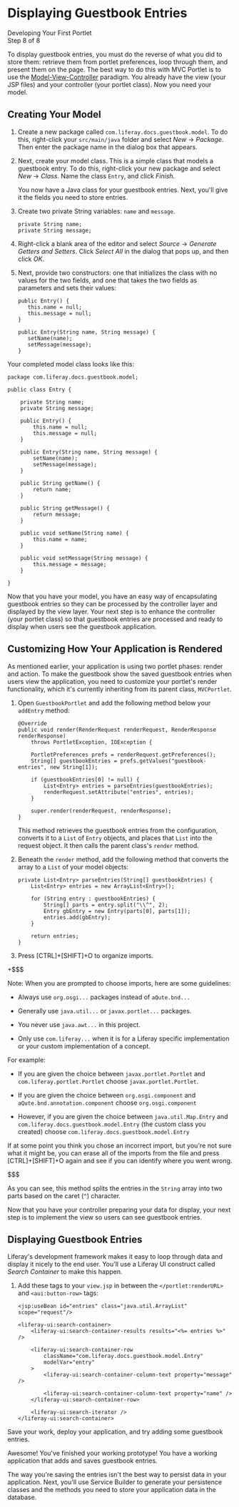 # Displaying Guestbook Entries [](id=viewing-guestbook-entries)

<div class="learn-path-step">
    <p>Developing Your First Portlet<br>Step 8 of 8</p>
</div>

To display guestbook entries, you must do the reverse of what you did to store
them: retrieve them from portlet preferences, loop through them, and present
them on the page. The best way to do this with MVC Portlet is to use the 
[Model-View-Controller](https://en.wikipedia.org/wiki/Model%E2%80%93view%E2%80%93controller)
paradigm. You already have the view (your JSP files) and your controller (your
portlet class). Now you need your model.

## Creating Your Model [](id=creating-your-model)

1.  Create a new package called `com.liferay.docs.guestbook.model`. To do this, 
    right-click your `src/main/java` folder and select *New* &rarr; *Package*. 
    Then enter the package name in the dialog box that appears. 

2.  Next, create your model class. This is a simple class that models a
    guestbook entry. To do this, right-click your new package and select *New* 
    &rarr; *Class*. Name the class `Entry`, and click *Finish*. 

    You now have a Java class for your guestbook entries. Next, you'll give it 
    the fields you need to store entries. 

3.  Create two private String variables: `name` and `message`.
    
        private String name;
        private String message;

4.  Right-click a blank area of the editor and select *Source* &rarr; *Generate 
    Getters and Setters*. Click *Select All* in the dialog that pops up, and 
    then click *OK*. 

5.  Next, provide two constructors: one that initializes the class with no
    values for the two fields, and one that takes the two fields as parameters
    and sets their values:

        public Entry() {
           this.name = null;
           this.message = null;
        }

        public Entry(String name, String message) {
           setName(name);
           setMessage(message);
        }

Your completed model class looks like this:

    package com.liferay.docs.guestbook.model;

    public class Entry {

        private String name;
        private String message;

        public Entry() {
            this.name = null;
            this.message = null;
        }

        public Entry(String name, String message) {
            setName(name);
            setMessage(message);
        }

        public String getName() {
            return name;
        }

        public String getMessage() {
            return message;
        }

        public void setName(String name) {
            this.name = name;
        }

        public void setMessage(String message) {
            this.message = message;
        }

    }

Now that you have your model, you have an easy way of encapsulating guestbook
entries so they can be processed by the controller layer and displayed by
the view layer. Your next step is to enhance the controller (your portlet class) 
so that guestbook entries are processed and ready to display when users see the 
guestbook application. 

## Customizing How Your Application is Rendered [](id=customizing-how-your-application-is-rendered)

As mentioned earlier, your application is using two portlet phases: render and
action. To make the guestbook show the saved guestbook entries when users view
the application, you need to customize your portlet's render functionality,
which it's currently inheriting from its parent class, `MVCPortlet`. 

1.  Open `GuestbookPortlet` and add the following method below your `addEntry` 
    method: 

        @Override
        public void render(RenderRequest renderRequest, RenderResponse renderResponse)
            throws PortletException, IOException {

            PortletPreferences prefs = renderRequest.getPreferences();
            String[] guestbookEntries = prefs.getValues("guestbook-entries", new String[1]);

            if (guestbookEntries[0] != null) {
                List<Entry> entries = parseEntries(guestbookEntries);
                renderRequest.setAttribute("entries", entries);
            }

            super.render(renderRequest, renderResponse);
        }

    This method retrieves the guestbook entries from the configuration, converts 
    it to a `List` of `Entry` objects, and places that `List` into the request 
    object. It then calls the parent class's `render` method. 

2.  Beneath the `render` method, add the following method that converts the
    array to a `List` of your model objects:

        private List<Entry> parseEntries(String[] guestbookEntries) {
            List<Entry> entries = new ArrayList<Entry>();

            for (String entry : guestbookEntries) {
                String[] parts = entry.split("\\^", 2);
                Entry gbEntry = new Entry(parts[0], parts[1]);
                entries.add(gbEntry);
            }

            return entries;
        }

3. Press [CTRL]+[SHIFT]+O to organize imports. 

+$$$

Note: When you are prompted to choose imports, here are some guidelines:

* Always use `org.osgi...` packages instead of `aQute.bnd...`

* Generally use `java.util...` or `javax.portlet...` packages.

* You never use `java.awt...` in this project.

* Only use `com.liferay...` when it is for a Liferay specific implementation or
    your custom implementation of a concept.
 
For example:

* If you are given the choice between `javax.portlet.Portlet` and
    `com.liferay.portlet.Portlet` choose `javax.portlet.Portlet`.

* If you are given the choice between `org.osgi.component` and
  `aQute.bnd.annotation.component` choose `org.osgi.component`

* However, if you are given the choice between `java.util.Map.Entry` and 
  `com.liferay.docs.guestbook.model.Entry` (the custom class you created) 
  choose `com.liferay.docs.guestbook.model.Entry`
 
If at some point you think you chose an incorrect import, but you're not sure 
what it might be, you can erase all of the imports from the file and press
[CTRL]+[SHIFT]+O again and see if you can identify where you went wrong.

$$$

As you can see, this method splits the entries in the `String` array into two
parts based on the caret (`^`) character.

Now that you have your controller preparing your data for display, your next
step is to implement the view so users can see guestbook entries. 

## Displaying Guestbook Entries [](id=displaying-guestbook-entries)

Liferay's development framework makes it easy to loop through data and display 
it nicely to the end user. You'll use a Liferay UI construct called *Search 
Container* to make this happen. 

1.  Add these tags to your `view.jsp` in between the `</portlet:renderURL>` and 
    `<aui:button-row>` tags: 

        <jsp:useBean id="entries" class="java.util.ArrayList" scope="request"/>

        <liferay-ui:search-container>
            <liferay-ui:search-container-results results="<%= entries %>" />

            <liferay-ui:search-container-row
                className="com.liferay.docs.guestbook.model.Entry"
                modelVar="entry"
            >
                <liferay-ui:search-container-column-text property="message" />

                <liferay-ui:search-container-column-text property="name" />
            </liferay-ui:search-container-row>

            <liferay-ui:search-iterator />
        </liferay-ui:search-container>

Save your work, deploy your application, and try adding some guestbook entries. 

Awesome! You've finished your working prototype! You have a working application
that adds and saves guestbook entries. 

The way you're saving the entries isn't the best way to persist data in your 
application. Next, you'll use Service Builder to generate your persistence 
classes and the methods you need to store your application data in the database. 
